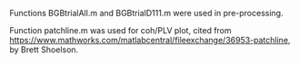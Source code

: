
Functions BGBtrialAll.m and BGBtrialD111.m were used in pre-processing.

Function patchline.m was used for coh/PLV plot, cited from https://www.mathworks.com/matlabcentral/fileexchange/36953-patchline, by Brett Shoelson.
